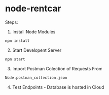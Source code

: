 # node-rentcar
Steps: 
1. Install Node Modules
```cmd
npm install
```
2. Start Developent Server
```cmd
npm start
```
3. Import Postman Colection of Requests From
```cmd
Node.postman_collection.json
```
4. Test Endpoints - Database is hosted in Cloud

